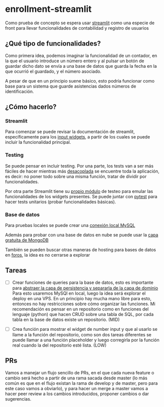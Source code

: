 # enrollment-streamlit

Como prueba de concepto se espera usar [streamlit](https://streamlit.io/) como una especie de front para llevar funcionalidades de contabilidad y registro de usuarios

## ¿Qué tipo de funcionalidades?

Como primera idea, podemos imaginar la funcionalidad de un contador, en la que el usuario introduce un número entero y al pulsar un botón de guardar dicho dato se envía a una base de datos que guarda la fecha en la que ocurrió el guardado, y el número asociado. 

A pesar de que en un principio suene básico, esto podría funcionar como base para un sistema que guarde asistencias dados números de identificación.

## ¿Cómo hacerlo?

### Streamlit

Para comenzar se puede revisar la documentación de streamlit, específicamente para los [input widgets](https://docs.streamlit.io/develop/api-reference/widgets/st.number_input), a partir de los cuales se puede incluir la funcionalidad principal.

### Testing

Se puede pensar en incluir testing. Por una parte, los tests van a ser más fáciles de hacer mientras más [desacoplada](https://softwareengineering.stackexchange.com/a/244478) se encuentre toda la aplicación, es decir: no poner todo sobre una misma función, tratar de dividir por funcionalidades.

Por otra parte Streamlit tiene su [propio módulo](https://docs.streamlit.io/develop/api-reference/app-testing/testing-element-classes#sttestingv1element_treenumberinput) de testeo para emular las funcionalidades de los widgets presentes. Se puede juntar con [pytest](https://docs.pytest.org/en/stable/getting-started.html#create-your-first-test) para hacer tests unitarios (probar funcionalidades básicas).


### Base de datos

Para pruebas locales se puede crear una [conexión local MySQL](https://github.com/Lunes313/StreamlitProyect/blob/main/database.py)

Además para probar con una base de datos en nube se puede usar la [capa gratuita de MongoDB](https://www.mongodb.com/pricing) 

También se pueden buscar otras maneras de hosting para bases de datos en [foros](https://www.reddit.com/r/webdev/comments/vc2hpc/any_websites_where_i_can_host_sqlite_db_for_free/), la  idea es no cerrarse a explorar

## Tareas

- [ ] Crear funciones de queries para la base de datos, esto es importante para [abstraer la capa de persistencia y separarla de la capa de dominio](https://martinfowler.com/eaaCatalog/repository.html) Para esto usaremos MySQl en local, luego la idea será explorar el deploy en una VPS. En un principio hay mucha mano libre para esto, entonces no hay restricciones sobre cómo organizar las funciones. Mi recomendación es pensar en un repositorio como en funciones del lenguaje (python) que hacen CRUD sobre una tabla de SQL, por cada tabla en la base de datos existe un repositorio. (MID)

- [ ] Crea función para mostrar el widget de number input y que al usarlo se llame a la función del repositorio, como son dos tareas diferentes se puede llamar a una función placeholder y luego corregirla por la función real cuando la del repositorio esté lista. (LOW)

## PRs

Vamos a manejar un flujo sencillo de PRs, en el que cada nueva feature o cambio será hecho a partir de una rama sacada desde master (lo más común es que en el flujo existan la rama de develop y de master, pero para este caso vamos a obviarlo), y para hacer un merge a master vamos a hacer peer review a los cambios introducidos, proponer cambios o dar sugerencias. 

